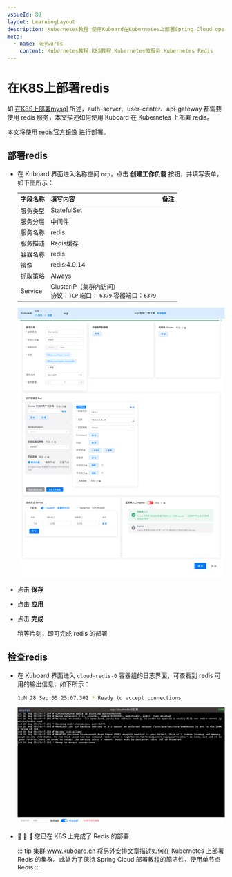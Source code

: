 ```yaml
---
vssueId: 89
layout: LearningLayout
description: Kubernetes教程_使用Kuboard在Kubernetes上部署Spring_Cloud_open_capacity_platform微服务能力开放平台_部署redis
meta:
  - name: keywords
    content: Kubernetes教程,K8S教程,Kubernetes微服务,Kubernetes Redis
---
```



# 在K8S上部署redis

<AdSenseTitle/>

如 [在K8S上部署mysql](./mysql.html) 所述，auth-server、user-center、api-gateway 都需要使用 redis 服务，本文描述如何使用 Kuboard 在 Kubernetes 上部署 redis。

本文将使用 [redis官方镜像](https://hub.docker.com/_/redis) 进行部署。

## 部署redis

* 在 Kuboard 界面进入名称空间 `ocp`，点击 **创建工作负载** 按钮，并填写表单，如下图所示：

  | 字段名称 | 填写内容                                                     | 备注 |
  | -------- | ------------------------------------------------------------ | ---- |
  | 服务类型 | StatefulSet                                                  |      |
  | 服务分层 | 中间件                                                       |      |
  | 服务名称 | redis                                                        |      |
  | 服务描述 | Redis缓存                                                    |      |
  | 容器名称 | redis                                                        |      |
  | 镜像     | redis:4.0.14                                                 |      |
  | 抓取策略 | Always                                                       |      |
  | Service  | ClusterIP（集群内访问）<br />协议：`TCP` 端口： `6379` 容器端口：`6379` |      |



  ![Kubernetes教程_在K8S上部署Redis](./redis.assets/image-20190928132439770.png)

* 点击 **保存**

* 点击 **应用**

* 点击 **完成**

  稍等片刻，即可完成 redis 的部署

## 检查redis

* 在 Kuboard 界面进入 `cloud-redis-0` 容器组的日志界面，可查看到 redis 可用的输出信息，如下所示：

  ```sh
  1:M 28 Sep 05:25:07.302 * Ready to accept connections
  ```

  ![Kubernetes教程_在K8S上部署Redis_检查结果](./redis.assets/image-20190928132847904.png)

* :tada: :tada: :tada: 您已在 K8S 上完成了 Redis 的部署

  ::: tip 集群
  www.kuboard.cn 将另外安排文章描述如何在 Kubernetes 上部署 Redis 的集群。此处为了保持 Spring Cloud 部署教程的简洁性，使用单节点 Redis
  :::
